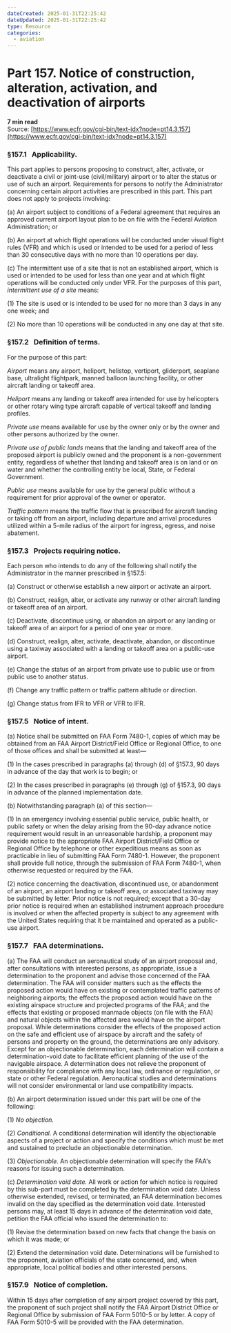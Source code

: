 ```yaml
---
dateCreated: 2025-01-31T22:25:42
dateUpdated: 2025-01-31T22:25:42
type: Resource
categories:
  - aviation
---
```


# Part 157. Notice of construction, alteration, activation, and deactivation of airports
**7 min read**  
Source: [https://www.ecfr.gov/cgi-bin/text-idx?node=pt14.3.157](https://www.ecfr.gov/cgi-bin/text-idx?node=pt14.3.157)

<div>

### §157.1   Applicability.

This part applies to persons proposing to construct, alter, activate, or deactivate a civil or joint-use (civil/military) airport or to alter the status or use of such an airport. Requirements for persons to notify the Administrator concerning certain airport activities are prescribed in this part. This part does not apply to projects involving:

\(a\) An airport subject to conditions of a Federal agreement that requires an approved current airport layout plan to be on file with the Federal Aviation Administration; or

\(b\) An airport at which flight operations will be conducted under visual flight rules (VFR) and which is used or intended to be used for a period of less than 30 consecutive days with no more than 10 operations per day.

\(c\) The intermittent use of a site that is not an established airport, which is used or intended to be used for less than one year and at which flight operations will be conducted only under VFR. For the purposes of this part, *intermittent use of a site* means:

\(1\) The site is used or is intended to be used for no more than 3 days in any one week; and

\(2\) No more than 10 operations will be conducted in any one day at that site.

### §157.2   Definition of terms.

For the purpose of this part:

*Airport* means any airport, heliport, helistop, vertiport, gliderport, seaplane base, ultralight flightpark, manned balloon launching facility, or other aircraft landing or takeoff area.

*Heliport* means any landing or takeoff area intended for use by helicopters or other rotary wing type aircraft capable of vertical takeoff and landing profiles.

*Private use* means available for use by the owner only or by the owner and other persons authorized by the owner.

*Private use of public lands* means that the landing and takeoff area of the proposed airport is publicly owned and the proponent is a non-government entity, regardless of whether that landing and takeoff area is on land or on water and whether the controlling entity be local, State, or Federal Government.

*Public use* means available for use by the general public without a requirement for prior approval of the owner or operator.

*Traffic pattern* means the traffic flow that is prescribed for aircraft landing or taking off from an airport, including departure and arrival procedures utilized within a 5-mile radius of the airport for ingress, egress, and noise abatement.

### §157.3   Projects requiring notice.

Each person who intends to do any of the following shall notify the Administrator in the manner prescribed in §157.5:

\(a\) Construct or otherwise establish a new airport or activate an airport.

\(b\) Construct, realign, alter, or activate any runway or other aircraft landing or takeoff area of an airport.

\(c\) Deactivate, discontinue using, or abandon an airport or any landing or takeoff area of an airport for a period of one year or more.

\(d\) Construct, realign, alter, activate, deactivate, abandon, or discontinue using a taxiway associated with a landing or takeoff area on a public-use airport.

\(e\) Change the status of an airport from private use to public use or from public use to another status.

\(f\) Change any traffic pattern or traffic pattern altitude or direction.

\(g\) Change status from IFR to VFR or VFR to IFR.

### §157.5   Notice of intent.

\(a\) Notice shall be submitted on FAA Form 7480-1, copies of which may be obtained from an FAA Airport District/Field Office or Regional Office, to one of those offices and shall be submitted at least—

\(1\) In the cases prescribed in paragraphs (a) through (d) of §157.3, 90 days in advance of the day that work is to begin; or

\(2\) In the cases prescribed in paragraphs (e) through (g) of §157.3, 90 days in advance of the planned implementation date.

\(b\) Notwithstanding paragraph (a) of this section—

\(1\) In an emergency involving essential public service, public health, or public safety or when the delay arising from the 90-day advance notice requirement would result in an unreasonable hardship, a proponent may provide notice to the appropriate FAA Airport District/Field Office or Regional Office by telephone or other expeditious means as soon as practicable in lieu of submitting FAA Form 7480-1. However, the proponent shall provide full notice, through the submission of FAA Form 7480-1, when otherwise requested or required by the FAA.

\(2\) notice concerning the deactivation, discontinued use, or abandonment of an airport, an airport landing or takeoff area, or associated taxiway may be submitted by letter. Prior notice is not required; except that a 30-day prior notice is required when an established instrument approach procedure is involved or when the affected property is subject to any agreement with the United States requiring that it be maintained and operated as a public-use airport.

### §157.7   FAA determinations.

\(a\) The FAA will conduct an aeronautical study of an airport proposal and, after consultations with interested persons, as appropriate, issue a determination to the proponent and advise those concerned of the FAA determination. The FAA will consider matters such as the effects the proposed action would have on existing or contemplated traffic patterns of neighboring airports; the effects the proposed action would have on the existing airspace structure and projected programs of the FAA; and the effects that existing or proposed manmade objects (on file with the FAA) and natural objects within the affected area would have on the airport proposal. While determinations consider the effects of the proposed action on the safe and efficient use of airspace by aircraft and the safety of persons and property on the ground, the determinations are only advisory. Except for an objectionable determination, each determination will contain a determination-void date to facilitate efficient planning of the use of the navigable airspace. A determination does not relieve the proponent of responsibility for compliance with any local law, ordinance or regulation, or state or other Federal regulation. Aeronautical studies and determinations will not consider environmental or land use compatibility impacts.

\(b\) An airport determination issued under this part will be one of the following:

\(1\) *No objection.*

\(2\) *Conditional.* A conditional determination will identify the objectionable aspects of a project or action and specify the conditions which must be met and sustained to preclude an objectionable determination.

\(3\) *Objectionable.* An objectionable determination will specify the FAA's reasons for issuing such a determination.

\(c\) *Determination void date.* All work or action for which notice is required by this sub-part must be completed by the determination void date. Unless otherwise extended, revised, or terminated, an FAA determination becomes invalid on the day specified as the determination void date. Interested persons may, at least 15 days in advance of the determination void date, petition the FAA official who issued the determination to:

\(1\) Revise the determination based on new facts that change the basis on which it was made; or

\(2\) Extend the determination void date. Determinations will be furnished to the proponent, aviation officials of the state concerned, and, when appropriate, local political bodies and other interested persons.

### §157.9   Notice of completion.

Within 15 days after completion of any airport project covered by this part, the proponent of such project shall notify the FAA Airport District Office or Regional Office by submission of FAA Form 5010-5 or by letter. A copy of FAA Form 5010-5 will be provided with the FAA determination.

</div>